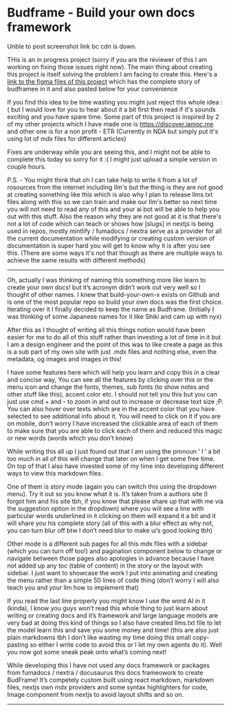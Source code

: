 # Budframe - Build your own docs framework

Unble to post screenshot link bc cdn is down. 

THis is an in progress project (sorry if you are the reviewer of this I am working on fixing those issues right now). The main thing about creating this project is itself solving the problem I am facing to create this. Here's a [link to the figma files of this project](https://www.figma.com/design/1NNuKxR20hdiExSMsuK5Da/Budframe?node-id=0-1&t=7AXg6oZZjKTsi3jy-1) which has the complete story of budframee in it and also pasted below for your convenience

If you find this idea to be time wasting you might just reject this whole idea : ( but I would love for you to hear about it a bit first then read if it's sounds exciting and you have spare time. Some part of this project is inspired by 2 of my other projects which I have made one is https://discover.iamoc.me and other one is for a non profit - ETR (Currently in NDA but simply put it's using lot of mdx files for different articles)    

Fixes are underway while you are seeing this, and I might not be able to complete this today so sorry for it :( I might just upload a simple version in couple hours. 

P.S. - You might think that oh I can take help to write it from a lot of rosources from the internet including llm's but the thing is they are not good at creating something like this which is also why I plan to release llms.txt files along with this so we can train and make our llm's better so next time you will not need to read any of this and your ai bot will be able to help you out with this stuff. Also the reason why they are not good at it is that there's not a lot of code which can teach or shows how [slugs] in nextjs is being used in repos, mostly mintlify / fumadocs / nextra serve as a provider for all the current documentation while modifying or creating custom version of documentation is super hard you will get to know why it is after you see this. (There are some ways it's not that though as there are multiple ways to achieve the same results with different methods) 

--- 

Oh, actually I was thinking of naming this something more like learn to create your own docs! but it’s acronym didn’t work out very well so I thought of other names. I knew that build-your-own-x exists on Github and is one of the most popular repo so build your own docs was the first choice. Iterating over it I finally decided to keep the name as Budframe.  (Initially I was thinking of some Japanese names for it like Shiki and cam up with nyx)


After this as I thought of writing all this things notion would have been easier for me to do all of this stuff rather than investing a lot of time in it but I am a design engineer and the point of this was to like create a page as this is a sub part of my own site with just .mdx files and nothing else, even the metadata, og images and images in this! 

I have some features here which will help you learn and copy this in a clear and concise way, You can see all the features by clicking over this or the menu icon and change the fonts, themes, sub fonts (to show notes and other stuff like this), accent color etc. I should not tell you this but you can just use cmd + and - to zoom in and out to increase or decrease text size ;P. You can also hover over texts which are in the accent color that you have selected to see additional info about it. You will need to click on it if you are on mobile, don’t worry I have increased the clickable area of each of them to make sure that you are able to click each of them and reduced this magic or new words (words which you don’t know) 

While writing this all up I just found out that I am using the pronoun ‘ I ’ a bit too much in all of this will change that later on when I get some free time. On top of that I also have invested some of my time into developing different ways to view this markdown files.  

One of them is story mode (again you can switch this using the dropdown menu). Try it out so you know what it is. It’s taken from a authors site (I forgot him and his site tbh, if you know that please share up that with me via the suggestion option in the dropdown) where you will see a line with particular words underlined in it clicking on them will expand it a bit and it will share you his complete story (all of this with a blur effect as why not, you can turn blur off btw I don’t need blur to make ui’s good looking tbh) 

Other mode is a different sub pages for all this mdx files with a sidebar (which you can turn off too!) and pagination component below to change or navigate between those pages also apologies in advance because I have not added up any toc (table of content) in the story or the layout with sidebar. I just want to showcase the work I put into animating and creating the menu rather than a simple 50 lines of code thing (don’t worry I will also teach you and your llm how to implement that)

If you read the last line properly you might know I use the word AI in it (kinda), I know you guys won’t read this whole thing to just learn about writing or creating docs and it’s framework and large language models are very bad at doing this kind of things so I also have created llms.txt file to let the model learn this and save you some money and time!  (this are also just plain markdowns tbh I don’t like wasting my time doing this small copy-pasting so either I write code to avoid this or I let my own agents do it). Well you now got some sneak peak onto what’s coming next! 

While developing this I have not used any docs framework or packages from fumadocs / nextra / docusaurus this docs frameowork to create BudFrame! It’s competely custom built using react markdown, markdown files, nextjs own mdx providers and some syntax highlighters for code, Image component from nextjs to avoid layout shifts and so on.

--- 
